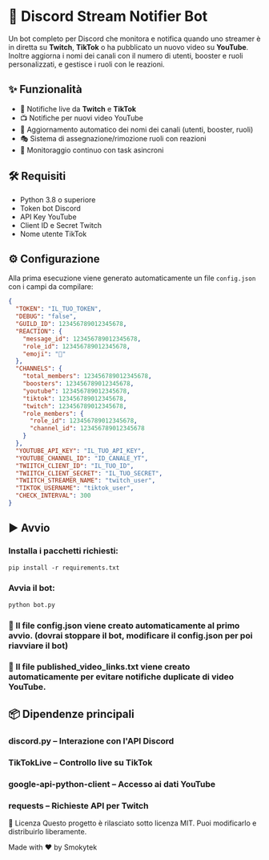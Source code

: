 # 🔔 Discord Stream Notifier Bot

Un bot completo per Discord che monitora e notifica quando uno streamer è in diretta su **Twitch**, **TikTok** o ha pubblicato un nuovo video su **YouTube**. Inoltre aggiorna i nomi dei canali con il numero di utenti, booster e ruoli personalizzati, e gestisce i ruoli con le reazioni.

## ✨ Funzionalità
- 🔴 Notifiche live da **Twitch** e **TikTok**
- 📺 Notifiche per nuovi video YouTube
- 👥 Aggiornamento automatico dei nomi dei canali (utenti, booster, ruoli)
- 🎭 Sistema di assegnazione/rimozione ruoli con reazioni
- 🔄 Monitoraggio continuo con task asincroni

## 🛠 Requisiti

- Python 3.8 o superiore
- Token bot Discord
- API Key YouTube
- Client ID e Secret Twitch
- Nome utente TikTok

## ⚙️ Configurazione

Alla prima esecuzione viene generato automaticamente un file `config.json` con i campi da compilare:

```json
{
  "TOKEN": "IL_TUO_TOKEN",
  "DEBUG": "false",
  "GUILD_ID": 123456789012345678,
  "REACTION": {
    "message_id": 123456789012345678,
    "role_id": 123456789012345678,
    "emoji": "🥄"
  },
  "CHANNELS": {
    "total_members": 123456789012345678,
    "boosters": 123456789012345678,
    "youtube": 123456789012345678,
    "tiktok": 123456789012345678,
    "twitch": 123456789012345678,
    "role_members": {
      "role_id": 123456789012345678,
      "channel_id": 123456789012345678
    }
  },
  "YOUTUBE_API_KEY": "IL_TUO_API_KEY",
  "YOUTUBE_CHANNEL_ID": "ID_CANALE_YT",
  "TWIITCH_CLIENT_ID": "IL_TUO_ID",
  "TWIITCH_CLIENT_SECRET": "IL_TUO_SECRET",
  "TWIITCH_STREAMER_NAME": "twitch_user",
  "TIKTOK_USERNAME": "tiktok_user",
  "CHECK_INTERVAL": 300
}
```
## ▶️ Avvio
### Installa i pacchetti richiesti:
```txt
pip install -r requirements.txt
```

### Avvia il bot:
```txt
python bot.py
```
### 📝 Il file config.json viene creato automaticamente al primo avvio. (dovrai stoppare il bot, modificare il config.json per poi riavviare il bot)
### 📝 Il file published_video_links.txt viene creato automaticamente per evitare notifiche duplicate di video YouTube.

## 📦 Dipendenze principali

### discord.py – Interazione con l'API Discord

### TikTokLive – Controllo live su TikTok

### google-api-python-client – Accesso ai dati YouTube

### requests – Richieste API per Twitch

📄 Licenza
Questo progetto è rilasciato sotto licenza MIT. Puoi modificarlo e distribuirlo liberamente.

Made with ❤️ by Smokytek
